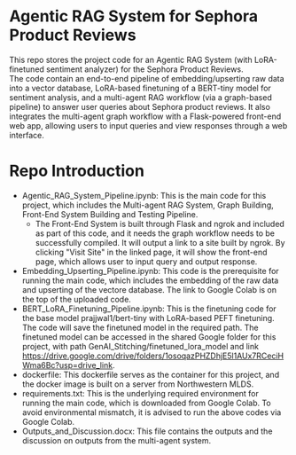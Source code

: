 # Agentic RAG System for Sephora Product Reviews
This repo stores the project code for an Agentic RAG System (with LoRA-finetuned sentiment analyzer) for the Sephora Product Reviews.   
The code contain an end-to-end pipeline of embedding/upserting raw data into a vector database, LoRA-based finetuning of a BERT-tiny model for sentiment analysis, and a multi-agent RAG workflow (via a graph-based pipeline) to answer user queries about Sephora product reviews. It also integrates the multi-agent graph workflow with a Flask-powered front-end web app, allowing users to input queries and view responses through a web interface.

# Repo Introduction  
- Agentic_RAG_System_Pipeline.ipynb: This is the main code for this project, which includes the Multi-agent RAG System, Graph Building, Front-End System Building and Testing Pipeline.  
  - The Front-End System is built through Flask and ngrok and included as part of this code, and it needs the graph workflow needs to be successfully compiled. It will output a link to a site built by ngrok. By clicking "Visit Site" in the linked page, it will show the front-end page, which allows user to input query and output response.
- Embedding_Upserting_Pipeline.ipynb: This code is the prerequisite for running the main code, which includes the embedding of the raw data and upserting of the vectore database. The link to Google Colab is on the top of the uploaded code.
- BERT_LoRA_Finetuning_Pipeline.ipynb: This is the finetuning code for the base model prajjwal1/bert-tiny with LoRA-based PEFT finetuning. The code will save the finetuned model in the required path. The finetuned model can be accessed in the shared Google folder for this project, with path GenAI_Stitching/finetuned_lora_model and link https://drive.google.com/drive/folders/1osoqazPHZDhjE5l1AUx7RCeciHWma6Bc?usp=drive_link.
- dockerfile: This dockerfile serves as the container for this project, and the docker image is built on a server from Northwestern MLDS.
- requirements.txt: This is the underlying required environment for running the main code, which is downloaded from Google Colab. To avoid environmental mismatch, it is advised to run the above codes via Google Colab.
- Outputs_and_Discussion.docx: This file contains the outputs and the discussion on outputs from the multi-agent system.
